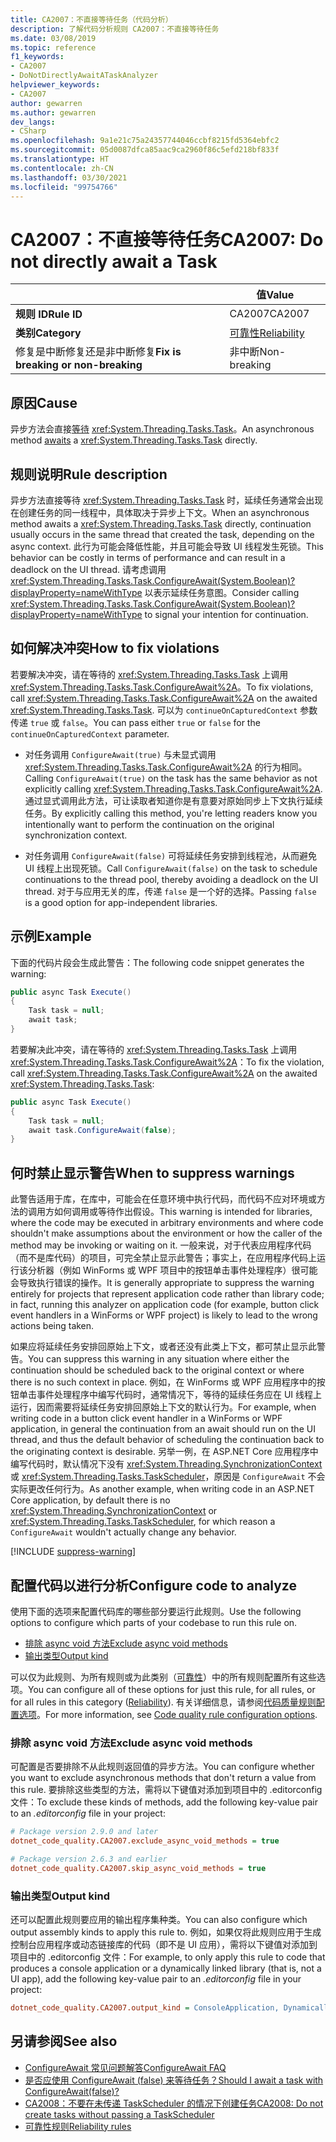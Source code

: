 ```yaml
---
title: CA2007：不直接等待任务（代码分析）
description: 了解代码分析规则 CA2007：不直接等待任务
ms.date: 03/08/2019
ms.topic: reference
f1_keywords:
- CA2007
- DoNotDirectlyAwaitATaskAnalyzer
helpviewer_keywords:
- CA2007
author: gewarren
ms.author: gewarren
dev_langs:
- CSharp
ms.openlocfilehash: 9a1e21c75a24357744046ccbf8215fd5364ebfc2
ms.sourcegitcommit: 05d0087dfca85aac9ca2960f86c5efd218bf833f
ms.translationtype: HT
ms.contentlocale: zh-CN
ms.lasthandoff: 03/30/2021
ms.locfileid: "99754766"
---
```

# <a name="ca2007-do-not-directly-await-a-task"></a><span data-ttu-id="03651-103">CA2007：不直接等待任务</span><span class="sxs-lookup"><span data-stu-id="03651-103">CA2007: Do not directly await a Task</span></span>

| | <span data-ttu-id="03651-104">值</span><span class="sxs-lookup"><span data-stu-id="03651-104">Value</span></span> |
|-|-|
| <span data-ttu-id="03651-105">**规则 ID**</span><span class="sxs-lookup"><span data-stu-id="03651-105">**Rule ID**</span></span> |<span data-ttu-id="03651-106">CA2007</span><span class="sxs-lookup"><span data-stu-id="03651-106">CA2007</span></span>|
| <span data-ttu-id="03651-107">**类别**</span><span class="sxs-lookup"><span data-stu-id="03651-107">**Category**</span></span> |[<span data-ttu-id="03651-108">可靠性</span><span class="sxs-lookup"><span data-stu-id="03651-108">Reliability</span></span>](reliability-warnings.md)|
| <span data-ttu-id="03651-109">修复是中断修复还是非中断修复</span><span class="sxs-lookup"><span data-stu-id="03651-109">**Fix is breaking or non-breaking**</span></span> |<span data-ttu-id="03651-110">非中断</span><span class="sxs-lookup"><span data-stu-id="03651-110">Non-breaking</span></span>|

## <a name="cause"></a><span data-ttu-id="03651-111">原因</span><span class="sxs-lookup"><span data-stu-id="03651-111">Cause</span></span>

<span data-ttu-id="03651-112">异步方法会直接[等待](../../../csharp/language-reference/operators/await.md) <xref:System.Threading.Tasks.Task>。</span><span class="sxs-lookup"><span data-stu-id="03651-112">An asynchronous method [awaits](../../../csharp/language-reference/operators/await.md) a <xref:System.Threading.Tasks.Task> directly.</span></span>

## <a name="rule-description"></a><span data-ttu-id="03651-113">规则说明</span><span class="sxs-lookup"><span data-stu-id="03651-113">Rule description</span></span>

<span data-ttu-id="03651-114">异步方法直接等待 <xref:System.Threading.Tasks.Task> 时，延续任务通常会出现在创建任务的同一线程中，具体取决于异步上下文。</span><span class="sxs-lookup"><span data-stu-id="03651-114">When an asynchronous method awaits a <xref:System.Threading.Tasks.Task> directly, continuation usually occurs in the same thread that created the task, depending on the async context.</span></span> <span data-ttu-id="03651-115">此行为可能会降低性能，并且可能会导致 UI 线程发生死锁。</span><span class="sxs-lookup"><span data-stu-id="03651-115">This behavior can be costly in terms of performance and can result in a deadlock on the UI thread.</span></span> <span data-ttu-id="03651-116">请考虑调用 <xref:System.Threading.Tasks.Task.ConfigureAwait(System.Boolean)?displayProperty=nameWithType> 以表示延续任务意图。</span><span class="sxs-lookup"><span data-stu-id="03651-116">Consider calling <xref:System.Threading.Tasks.Task.ConfigureAwait(System.Boolean)?displayProperty=nameWithType> to signal your intention for continuation.</span></span>

## <a name="how-to-fix-violations"></a><span data-ttu-id="03651-117">如何解决冲突</span><span class="sxs-lookup"><span data-stu-id="03651-117">How to fix violations</span></span>

<span data-ttu-id="03651-118">若要解决冲突，请在等待的 <xref:System.Threading.Tasks.Task> 上调用 <xref:System.Threading.Tasks.Task.ConfigureAwait%2A>。</span><span class="sxs-lookup"><span data-stu-id="03651-118">To fix violations, call <xref:System.Threading.Tasks.Task.ConfigureAwait%2A> on the awaited <xref:System.Threading.Tasks.Task>.</span></span> <span data-ttu-id="03651-119">可以为 `continueOnCapturedContext` 参数传递 `true` 或 `false`。</span><span class="sxs-lookup"><span data-stu-id="03651-119">You can pass either `true` or `false` for the `continueOnCapturedContext` parameter.</span></span>

- <span data-ttu-id="03651-120">对任务调用 `ConfigureAwait(true)` 与未显式调用 <xref:System.Threading.Tasks.Task.ConfigureAwait%2A> 的行为相同。</span><span class="sxs-lookup"><span data-stu-id="03651-120">Calling `ConfigureAwait(true)` on the task has the same behavior as not explicitly calling <xref:System.Threading.Tasks.Task.ConfigureAwait%2A>.</span></span> <span data-ttu-id="03651-121">通过显式调用此方法，可让读取者知道你是有意要对原始同步上下文执行延续任务。</span><span class="sxs-lookup"><span data-stu-id="03651-121">By explicitly calling this method, you're letting readers know you intentionally want to perform the continuation on the original synchronization context.</span></span>

- <span data-ttu-id="03651-122">对任务调用 `ConfigureAwait(false)` 可将延续任务安排到线程池，从而避免 UI 线程上出现死锁。</span><span class="sxs-lookup"><span data-stu-id="03651-122">Call `ConfigureAwait(false)` on the task to schedule continuations to the thread pool, thereby avoiding a deadlock on the UI thread.</span></span> <span data-ttu-id="03651-123">对于与应用无关的库，传递 `false` 是一个好的选择。</span><span class="sxs-lookup"><span data-stu-id="03651-123">Passing `false` is a good option for app-independent libraries.</span></span>

## <a name="example"></a><span data-ttu-id="03651-124">示例</span><span class="sxs-lookup"><span data-stu-id="03651-124">Example</span></span>

<span data-ttu-id="03651-125">下面的代码片段会生成此警告：</span><span class="sxs-lookup"><span data-stu-id="03651-125">The following code snippet generates the warning:</span></span>

```csharp
public async Task Execute()
{
    Task task = null;
    await task;
}
```

<span data-ttu-id="03651-126">若要解决此冲突，请在等待的 <xref:System.Threading.Tasks.Task> 上调用 <xref:System.Threading.Tasks.Task.ConfigureAwait%2A>：</span><span class="sxs-lookup"><span data-stu-id="03651-126">To fix the violation, call <xref:System.Threading.Tasks.Task.ConfigureAwait%2A> on the awaited <xref:System.Threading.Tasks.Task>:</span></span>

```csharp
public async Task Execute()
{
    Task task = null;
    await task.ConfigureAwait(false);
}
```

## <a name="when-to-suppress-warnings"></a><span data-ttu-id="03651-127">何时禁止显示警告</span><span class="sxs-lookup"><span data-stu-id="03651-127">When to suppress warnings</span></span>

<span data-ttu-id="03651-128">此警告适用于库，在库中，可能会在任意环境中执行代码，而代码不应对环境或方法的调用方如何调用或等待作出假设。</span><span class="sxs-lookup"><span data-stu-id="03651-128">This warning is intended for libraries, where the code may be executed in arbitrary environments and where code shouldn't make assumptions about the environment or how the caller of the method may be invoking or waiting on it.</span></span> <span data-ttu-id="03651-129">一般来说，对于代表应用程序代码（而不是库代码）的项目，可完全禁止显示此警告；事实上，在应用程序代码上运行该分析器（例如 WinForms 或 WPF 项目中的按钮单击事件处理程序）很可能会导致执行错误的操作。</span><span class="sxs-lookup"><span data-stu-id="03651-129">It is generally appropriate to suppress the warning entirely for projects that represent application code rather than library code; in fact, running this analyzer on application code (for example, button click event handlers in a WinForms or WPF project) is likely to lead to the wrong actions being taken.</span></span>

<span data-ttu-id="03651-130">如果应将延续任务安排回原始上下文，或者还没有此类上下文，都可禁止显示此警告。</span><span class="sxs-lookup"><span data-stu-id="03651-130">You can suppress this warning in any situation where either the continuation should be scheduled back to the original context or where there is no such context in place.</span></span> <span data-ttu-id="03651-131">例如，在 WinForms 或 WPF 应用程序中的按钮单击事件处理程序中编写代码时，通常情况下，等待的延续任务应在 UI 线程上运行，因而需要将延续任务安排回原始上下文的默认行为。</span><span class="sxs-lookup"><span data-stu-id="03651-131">For example, when writing code in a button click event handler in a WinForms or WPF application, in general the continuation from an await should run on the UI thread, and thus the default behavior of scheduling the continuation back to the originating context is desirable.</span></span> <span data-ttu-id="03651-132">另举一例，在 ASP.NET Core 应用程序中编写代码时，默认情况下没有 <xref:System.Threading.SynchronizationContext> 或 <xref:System.Threading.Tasks.TaskScheduler>，原因是 `ConfigureAwait` 不会实际更改任何行为。</span><span class="sxs-lookup"><span data-stu-id="03651-132">As another example, when writing code in an ASP.NET Core application, by default there is no <xref:System.Threading.SynchronizationContext> or <xref:System.Threading.Tasks.TaskScheduler>, for which reason a `ConfigureAwait` wouldn't actually change any behavior.</span></span>

[!INCLUDE [suppress-warning](../../../../includes/code-analysis/suppress-warning.md)]

## <a name="configure-code-to-analyze"></a><span data-ttu-id="03651-133">配置代码以进行分析</span><span class="sxs-lookup"><span data-stu-id="03651-133">Configure code to analyze</span></span>

<span data-ttu-id="03651-134">使用下面的选项来配置代码库的哪些部分要运行此规则。</span><span class="sxs-lookup"><span data-stu-id="03651-134">Use the following options to configure which parts of your codebase to run this rule on.</span></span>

- [<span data-ttu-id="03651-135">排除 async void 方法</span><span class="sxs-lookup"><span data-stu-id="03651-135">Exclude async void methods</span></span>](#exclude-async-void-methods)
- [<span data-ttu-id="03651-136">输出类型</span><span class="sxs-lookup"><span data-stu-id="03651-136">Output kind</span></span>](#output-kind)

<span data-ttu-id="03651-137">可以仅为此规则、为所有规则或为此类别（[可靠性](reliability-warnings.md)）中的所有规则配置所有这些选项。</span><span class="sxs-lookup"><span data-stu-id="03651-137">You can configure all of these options for just this rule, for all rules, or for all rules in this category ([Reliability](reliability-warnings.md)).</span></span> <span data-ttu-id="03651-138">有关详细信息，请参阅[代码质量规则配置选项](../code-quality-rule-options.md)。</span><span class="sxs-lookup"><span data-stu-id="03651-138">For more information, see [Code quality rule configuration options](../code-quality-rule-options.md).</span></span>

### <a name="exclude-async-void-methods"></a><span data-ttu-id="03651-139">排除 async void 方法</span><span class="sxs-lookup"><span data-stu-id="03651-139">Exclude async void methods</span></span>

<span data-ttu-id="03651-140">可配置是否要排除不从此规则返回值的异步方法。</span><span class="sxs-lookup"><span data-stu-id="03651-140">You can configure whether you want to exclude asynchronous methods that don't return a value from this rule.</span></span> <span data-ttu-id="03651-141">要排除这些类型的方法，需将以下键值对添加到项目中的 .editorconfig 文件：</span><span class="sxs-lookup"><span data-stu-id="03651-141">To exclude these kinds of methods, add the following key-value pair to an *.editorconfig* file in your project:</span></span>

```ini
# Package version 2.9.0 and later
dotnet_code_quality.CA2007.exclude_async_void_methods = true

# Package version 2.6.3 and earlier
dotnet_code_quality.CA2007.skip_async_void_methods = true
```

### <a name="output-kind"></a><span data-ttu-id="03651-142">输出类型</span><span class="sxs-lookup"><span data-stu-id="03651-142">Output kind</span></span>

<span data-ttu-id="03651-143">还可以配置此规则要应用的输出程序集种类。</span><span class="sxs-lookup"><span data-stu-id="03651-143">You can also configure which output assembly kinds to apply this rule to.</span></span> <span data-ttu-id="03651-144">例如，如果仅将此规则应用于生成控制台应用程序或动态链接库的代码（即不是 UI 应用），需将以下键值对添加到项目中的 .editorconfig 文件：</span><span class="sxs-lookup"><span data-stu-id="03651-144">For example, to only apply this rule to code that produces a console application or a dynamically linked library (that is, not a UI app), add the following key-value pair to an *.editorconfig* file in your project:</span></span>

```ini
dotnet_code_quality.CA2007.output_kind = ConsoleApplication, DynamicallyLinkedLibrary
```

## <a name="see-also"></a><span data-ttu-id="03651-145">另请参阅</span><span class="sxs-lookup"><span data-stu-id="03651-145">See also</span></span>

- [<span data-ttu-id="03651-146">ConfigureAwait 常见问题解答</span><span class="sxs-lookup"><span data-stu-id="03651-146">ConfigureAwait FAQ</span></span>](https://devblogs.microsoft.com/dotnet/configureawait-faq/)
- [<span data-ttu-id="03651-147">是否应使用 ConfigureAwait (false) 来等待任务？</span><span class="sxs-lookup"><span data-stu-id="03651-147">Should I await a task with ConfigureAwait(false)?</span></span>](https://github.com/Microsoft/vs-threading/blob/master/doc/cookbook_vs.md#should-i-await-a-task-with-configureawaitfalse)
- [<span data-ttu-id="03651-148">CA2008：不要在未传递 TaskScheduler 的情况下创建任务</span><span class="sxs-lookup"><span data-stu-id="03651-148">CA2008: Do not create tasks without passing a TaskScheduler</span></span>](ca2008.md)
- [<span data-ttu-id="03651-149">可靠性规则</span><span class="sxs-lookup"><span data-stu-id="03651-149">Reliability rules</span></span>](reliability-warnings.md)
